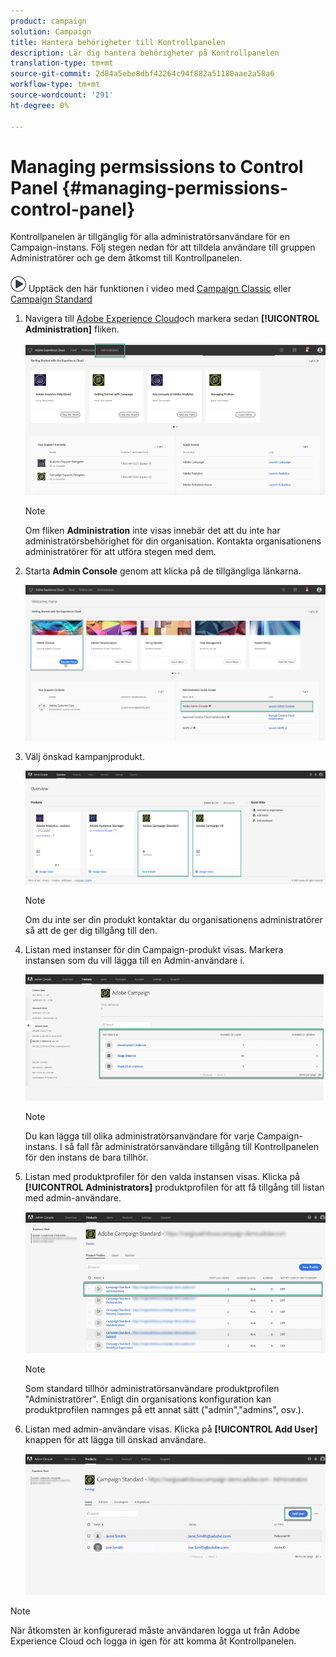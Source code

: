```yaml
---
product: campaign
solution: Campaign
title: Hantera behörigheter till Kontrollpanelen
description: Lär dig hantera behörigheter på Kontrollpanelen
translation-type: tm+mt
source-git-commit: 2d84a5ebe8dbf42264c94f882a51180aae2a58a6
workflow-type: tm+mt
source-wordcount: '291'
ht-degree: 0%

---
```



# Managing permsissions to Control Panel {#managing-permissions-control-panel}

Kontrollpanelen är tillgänglig för alla administratörsanvändare för en Campaign-instans. Följ stegen nedan för att tilldela användare till gruppen Administratörer och ge dem åtkomst till Kontrollpanelen.

![](assets/do-not-localize/how-to-video.png) Upptäck den här funktionen i video med [Campaign Classic](https://experienceleague.adobe.com/docs/campaign-classic-learn/control-panel/getting-started-with-the-control-panel.html?lang=en#administrator-rights) eller [Campaign Standard](https://experienceleague.corp.adobe.com/docs/campaign-standard-learn/control-panel/getting-started-with-the-control-panel.html?lang=en#administrator-rights)

1. Navigera till [Adobe Experience Cloud](https://experiencecloud.adobe.com/)och markera sedan **[!UICONTROL Administration]** fliken.

   ![](assets/do-not-localize/control_panel_add_user1.png)

   >[!NOTE]
   >
   >Om fliken <b>Administration</b> inte visas innebär det att du inte har administratörsbehörighet för din organisation. Kontakta organisationens administratörer för att utföra stegen med dem.

1. Starta **Admin Console** genom att klicka på de tillgängliga länkarna.

   ![](assets/do-not-localize/control_panel_admin1.png)

1. Välj önskad kampanjprodukt.

   ![](assets/do-not-localize/control_panel_add_user3.png)

   >[!NOTE]
   >
   >Om du inte ser din produkt kontaktar du organisationens administratörer så att de ger dig tillgång till den.

1. Listan med instanser för din Campaign-produkt visas. Markera instansen som du vill lägga till en Admin-användare i.

   ![](assets/do-not-localize/control_panel_add_user4.png)

   >[!NOTE]
   >
   >Du kan lägga till olika administratörsanvändare för varje Campaign-instans. I så fall får administratörsanvändare tillgång till Kontrollpanelen för den instans de bara tillhör.

1. Listan med produktprofiler för den valda instansen visas. Klicka på **[!UICONTROL Administrators]** produktprofilen för att få tillgång till listan med admin-användare.

   ![](assets/do-not-localize/control_panel_add_user_5.png)

   >[!NOTE]
   >
   >Som standard tillhör administratörsanvändare produktprofilen &quot;Administratörer&quot;. Enligt din organisations konfiguration kan produktprofilen namnges på ett annat sätt (&quot;admin&quot;,&quot;admins&quot;, osv.).

1. Listan med admin-användare visas. Klicka på **[!UICONTROL Add User]** knappen för att lägga till önskad användare.

   ![](assets/do-not-localize/control_panel_add_user_6.png)

>[!NOTE]
>
>När åtkomsten är konfigurerad måste användaren logga ut från Adobe Experience Cloud och logga in igen för att komma åt Kontrollpanelen.
